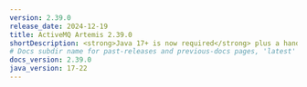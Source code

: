 ```yaml
---
version: 2.39.0
release_date: 2024-12-19
title: ActiveMQ Artemis 2.39.0
shortDescription: <strong>Java 17+ is now required</strong> plus a handful of improvements, bug fixes, and dependency upgrades 
# Docs subdir name for past-releases and previous-docs pages, 'latest' is always used on the main download page.
docs_version: 2.39.0
java_version: 17-22
---
```

